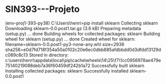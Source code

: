 # SIN393---Projeto

(env-proj1-393-py38) C:\Users\henri>pip install sklearn
Collecting sklearn
  Downloading sklearn-0.0.post1.tar.gz (3.6 kB)
  Preparing metadata (setup.py) ... done
Building wheels for collected packages: sklearn
  Building wheel for sklearn (setup.py) ... done
  Created wheel for sklearn: filename=sklearn-0.0.post1-py3-none-any.whl size=2936 sha256=e0d7fd718f354a50a0102c20e6ec0dbb885afdbbdd0d3dfdd13129dc089c8c13
  Stored in directory: c:\users\henri\appdata\local\pip\cache\wheels\14\25\f7\1cc0956978ae479e75140219088deb7a36f60459df242b1a72
Successfully built sklearn
Installing collected packages: sklearn
Successfully installed sklearn-0.0.post1